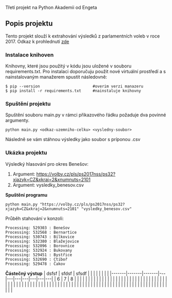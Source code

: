 Třetí projekt na Python Akademii od Engeta

## Popis projektu
Tento projekt slouží k extrahování výsledků z parlamentních voleb v roce 2017. Odkaz k prohlednutí [zde](https://volby.cz/pls/ps2017nss/ps32?xjazyk=CZ&xkraj=2&xnumnuts=2101)

### Instalace knihoven
Knihovny, které jsou použitý v kódu jsou uložené v souboru requirements.txt. Pro instalaci doporučuju použit nové virtuální prostředí a s nainstalovaným manažerem spustit následovně:
```
$ pip --version                       #overim verzi manazeru
$ pip install -r requirements.txt     #nainstaluje knihovny
```
### Spuštění projektu
Spuštění souboru main.py v rámci přikazového řádku požaduje dva povinné argumenty.
```
python main.py <odkaz-uzemniho-celku> <vysledny-soubor>
```
Následně se vám stáhnou výsledky jako soubor s príponou .csv

### Ukázka projektu
Výsledký hlasování pro okres Benešov:
1. Argument: https://volby.cz/pls/ps2017nss/ps32?xjazyk=CZ&xkraj=2&xnumnuts=2101
2. Argument: vysledky_benesov.csv

**Spuštění programu**
```
python main.py "https://volby.cz/pls/ps2017nss/ps32?xjazyk=CZ&xkraj=2&xnumnuts=2101" "vysledky_benesov.csv"
```

Průběh stahování v konzoli:
```
Processing: 529303 : Benešov
Processing: 532568 : Bernartice
Processing: 530743 : Bílkovice
Processing: 532380 : Blažejovice
Processing: 532096 : Borovnice
Processing: 532924 : Bukovany
Processing: 529451 : Bystřice
Processing: 532690 : Ctiboř
Processing: 529478 : Čakov
```
**Částečný výstup**
| dsfsf | sfdsf | sfsdf |   |   |   |   |   |   |   |
|-------|-------|-------|---|---|---|---|---|---|---|
| 6     | 7     | 8     |   |   |   |   |   |   |   |
|       |       |       |   |   |   |   |   |   |   |
|       |       |       |   |   |   |   |   |   |   |
|       |       |       |   |   |   |   |   |   |   |
|       |       |       |   |   |   |   |   |   |   |
|       |       |       |   |   |   |   |   |   |   |
|       |       |       |   |   |   |   |   |   |   |
|       |       |       |   |   |   |   |   |   |   |
|       |       |       |   |   |   |   |   |   |   |




